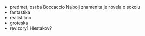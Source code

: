 - predmet, oseba
Boccaccio
Najbolj znamenita je novela o sokolu
- fantastika
- realistično
- groteska
- revizory1
Hlestakov?
